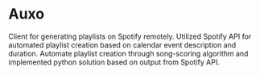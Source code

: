 # Auxo
Client for generating playlists on Spotify remotely. 
Utilized Spotify API for automated playlist creation based on calendar event description and duration. 
Automate playlist creation through song-scoring algorithm and implemented python solution based on output from Spotify API. 
